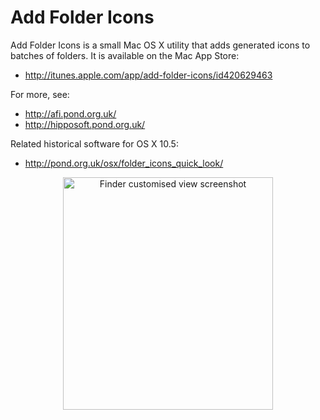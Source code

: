 Add Folder Icons
================

Add Folder Icons is a small Mac OS X utility that adds generated icons to batches of folders. It is available on the Mac App Store:

- http://itunes.apple.com/app/add-folder-icons/id420629463

For more, see:

- http://afi.pond.org.uk/
- http://hipposoft.pond.org.uk/

Related historical software for OS X 10.5:

- http://pond.org.uk/osx/folder_icons_quick_look/

<p align="center">
  <img src="http://pond.org.uk/osx/add_folder_icons/images/n10.png" alt="Finder customised view screenshot" width="336" height="372">
</p>
